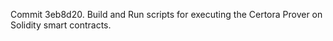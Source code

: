 Commit 3eb8d20.                    Build and Run scripts for executing the Certora Prover on Solidity smart contracts.
